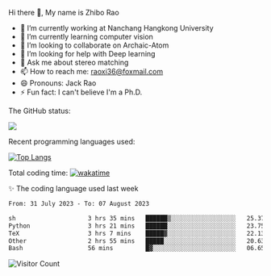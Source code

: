 Hi there 👋, My name is Zhibo Rao
- 🔭 I’m currently working at Nanchang Hangkong University
- 🌱 I’m currently learning computer vision
- 👯 I’m looking to collaborate on Archaic-Atom
- 🤔 I’m looking for help with Deep learning
- 💬 Ask me about stereo matching
- 📫 How to reach me: raoxi36@foxmail.com
- 😄 Pronouns: Jack Rao
- ⚡ Fun fact: I can't believe I'm a Ph.D.

The GitHub status:

![](https://github-readme-stats.vercel.app/api?username=ZhiboRao)

Recent programming languages used:

[![Top Langs](https://github-readme-stats.vercel.app/api/top-langs/?username=ZhiboRao&layout=compact)](https://github.com/anuraghazra/github-readme-stats)

Total coding time: [![wakatime](https://wakatime.com/badge/user/51ec5ec7-4742-4243-9eea-732ade32c0b7.svg)](https://wakatime.com/@51ec5ec7-4742-4243-9eea-732ade32c0b7)

✨ The coding language used last week 
<!--START_SECTION:waka-->

```txt
From: 31 July 2023 - To: 07 August 2023

sh                    3 hrs 35 mins   ██████▒░░░░░░░░░░░░░░░░░░   25.37 %
Python                3 hrs 21 mins   ██████░░░░░░░░░░░░░░░░░░░   23.75 %
TeX                   3 hrs 7 mins    █████▓░░░░░░░░░░░░░░░░░░░   22.13 %
Other                 2 hrs 55 mins   █████░░░░░░░░░░░░░░░░░░░░   20.63 %
Bash                  56 mins         █▓░░░░░░░░░░░░░░░░░░░░░░░   06.65 %
```

<!--END_SECTION:waka-->

![Visitor Count](https://profile-counter.glitch.me/Raohaocheng/count.svg)
